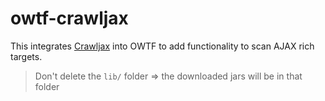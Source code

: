 # owtf-crawljax

This integrates [Crawljax](https://github.com/crawljax/crawljax) into OWTF to add functionality to scan AJAX rich targets.

> Don't delete the `lib/` folder => the downloaded jars will be in that folder

